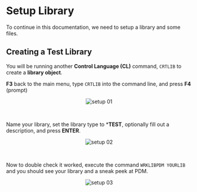 # Setup Library

To continue in this documentation, we need to setup a library and some files.

## Creating a Test Library
You will be running another **Control Language (CL)** command, ```CRTLIB``` to create a **library object**.

**F3** back to the main menu, type ```CRTLIB``` into the command line, and press **F4** (prompt)


<figure align="center">
	<img src="./core/ibmi/_assets/setup-01.PNG" alt="setup 01" />
</figure>

<br>

Name your library, set the library type to ***TEST**, optionally fill out a description, and press **ENTER**.

<figure align="center">
	<img src="./core/ibmi/_assets/setup-02.PNG" alt="setup 02" />
</figure>

<br>

Now to double check it worked, execute the command ```WRKLIBPDM YOURLIB``` 
and you should see your library and a sneak peek at PDM.

<figure align="center">
	<img src="./core/ibmi/_assets/setup-03.PNG" alt="setup 03" />
</figure>


